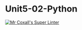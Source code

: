# Unit5-02-Python
[![Mr Coxall's Super Linter](https://github.com/ICS3U-C-Programming-GustavI/Unit5-02-Python/workflows/Mr%20Coxall's%20Super%20Linter/badge.svg)](https://github.com/ICS3U-C-Programming-GustavI/Unit5-02-Python/actions/)
